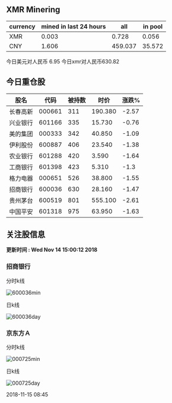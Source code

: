 ## XMR Minering

|currency|mined in last 24 hours|all|in pool|
|---|---|---|---|
|XMR|0.003|0.728|0.056|
|CNY|1.606|459.037|35.572|

今日美元对人民币 6.95	今日xmr对人民币630.82


## 今日重仓股 

|股名|代码|被持数|时价|涨跌%|
|---|---|---|---|---|
|长春高新|000661|311|190.380|-2.57|
|兴业银行|601166|335|15.730|-0.76|
|美的集团|000333|342|40.850|-1.09|
|伊利股份|600887|406|23.540|-1.38|
|农业银行|601288|420|3.590|-1.64|
|工商银行|601398|423|5.310|-1.3|
|格力电器|000651|526|38.800|-1.55|
|招商银行|600036|630|28.160|-1.47|
|贵州茅台|600519|801|555.100|-2.61|
|中国平安|601318|975|63.950|-1.63|

## 关注股信息
**更新时间 : Wed Nov 14 15:00:12 2018**
### 招商银行 
分时k线

![600036min](http://image.sinajs.cn/newchart/min/n/sh600036.gif)

日k线

![600036day](http://image.sinajs.cn/newchart/daily/n/sh600036.gif)

### 京东方Ａ 
分时k线

![000725min](http://image.sinajs.cn/newchart/min/n/sz000725.gif)

日k线

![000725day](http://image.sinajs.cn/newchart/daily/n/sz000725.gif)

2018-11-15 08:45
